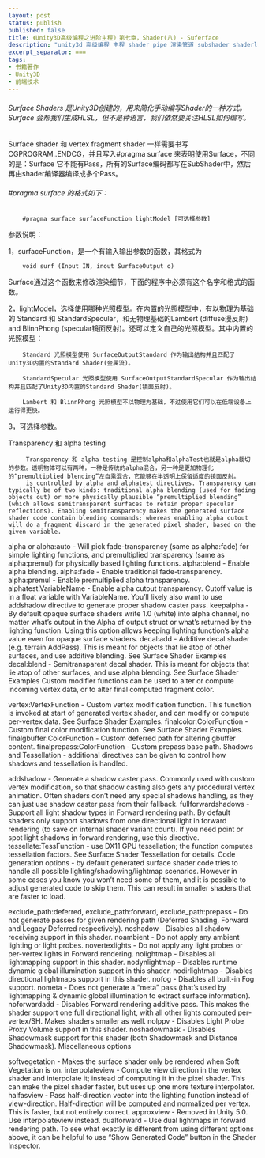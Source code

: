 ```yaml
---
layout: post
status: publish
published: false
title: 《Unity3D高级编程之进阶主程》第七章，Shader(八) - Suferface
description: "unity3d 高级编程 主程 shader pipe 渲染管道 subshader shaderlab vertex fragment pass"
excerpt_separator: ===
tags:
- 书籍著作
- Unity3D
- 前端技术
---
```


###### Surface Shaders 是Unity3D创建的，用来简化手动编写Shader的一种方式。Surface 会帮我们生成HLSL，但不是种语言，我们依然要关注HLSL如何编写。

Surface shader 和 vertex fragment shader 一样需要书写 CGPROGRAM..ENDCG，并且写入#pragma surface 来表明使用Surface，不同的是：Surface 它不能有Pass，所有的Surface编码都写在SubShader中，然后再由shader编译器编译成多个Pass。

###### #pragma surface 的格式如下：

		#pragma surface surfaceFunction lightModel [可选择参数]

参数说明：

1，surfaceFunction，是一个有输入输出参数的函数，其格式为

		void surf (Input IN, inout SurfaceOutput o)

Surface通过这个函数来修改渲染细节，下面的程序中必须有这个名字和格式的函数。


2，lightModel，选择使用哪种光照模型。在内置的光照模型中，有以物理为基础的 Standard 和 StandardSpecular，和无物理基础的Lambert (diffuse漫反射) and BlinnPhong (specular镜面反射)。还可以定义自己的光照模型。其中内置的光照模型：

		Standard 光照模型使用 SurfaceOutputStandard 作为输出结构并且匹配了Unity3D内置的Standard Shader(金属流)。

		StandardSpecular 光照模型使用 SurfaceOutputStandardSpecular 作为输出结构并且匹配了Unity3D内置的Standard Shader(镜面反射)。

		Lambert 和 BlinnPhong 光照模型不以物理为基础，不过使用它们可以在低端设备上运行得更快。


3，可选择参数。

Transparency 和 alpha testing

		 Transparency 和 alpha testing 是控制alpha和alphaTest也就是alpha裁切 的参数。透明物体可以有两种，一种是传统的alpha混合，另一种是更加物理化的“premultiplied blending”左自乘混合，它能够在半透明上保留适度的镜面反射。
		 is controlled by alpha and alphatest directives. Transparency can typically be of two kinds: traditional alpha blending (used for fading objects out) or more physically plausible “premultiplied blending” (which allows semitransparent surfaces to retain proper specular reflections). Enabling semitransparency makes the generated surface shader code contain blending commands; whereas enabling alpha cutout will do a fragment discard in the generated pixel shader, based on the given variable.

alpha or alpha:auto - Will pick fade-transparency (same as alpha:fade) for simple lighting functions, and premultiplied transparency (same as alpha:premul) for physically based lighting functions.
alpha:blend - Enable alpha blending.
alpha:fade - Enable traditional fade-transparency.
alpha:premul - Enable premultiplied alpha transparency.
alphatest:VariableName - Enable alpha cutout transparency. Cutoff value is in a float variable with VariableName. You’ll likely also want to use addshadow directive to generate proper shadow caster pass.
keepalpha - By default opaque surface shaders write 1.0 (white) into alpha channel, no matter what’s output in the Alpha of output struct or what’s returned by the lighting function. Using this option allows keeping lighting function’s alpha value even for opaque surface shaders.
decal:add - Additive decal shader (e.g. terrain AddPass). This is meant for objects that lie atop of other surfaces, and use additive blending. See Surface Shader Examples
decal:blend - Semitransparent decal shader. This is meant for objects that lie atop of other surfaces, and use alpha blending. See Surface Shader Examples
Custom modifier functions can be used to alter or compute incoming vertex data, or to alter final computed fragment color.

vertex:VertexFunction - Custom vertex modification function. This function is invoked at start of generated vertex shader, and can modify or compute per-vertex data. See Surface Shader Examples.
finalcolor:ColorFunction - Custom final color modification function. See Surface Shader Examples.
finalgbuffer:ColorFunction - Custom deferred path for altering gbuffer content.
finalprepass:ColorFunction - Custom prepass base path.
Shadows and Tessellation - additional directives can be given to control how shadows and tessellation is handled.

addshadow - Generate a shadow caster pass. Commonly used with custom vertex modification, so that shadow casting also gets any procedural vertex animation. Often shaders don’t need any special shadows handling, as they can just use shadow caster pass from their fallback.
fullforwardshadows - Support all light shadow types in Forward rendering path. By default shaders only support shadows from one directional light in forward rendering (to save on internal shader variant count). If you need point or spot light shadows in forward rendering, use this directive.
tessellate:TessFunction - use DX11 GPU tessellation; the function computes tessellation factors. See Surface Shader Tessellation for details.
Code generation options - by default generated surface shader code tries to handle all possible lighting/shadowing/lightmap scenarios. However in some cases you know you won’t need some of them, and it is possible to adjust generated code to skip them. This can result in smaller shaders that are faster to load.

exclude_path:deferred, exclude_path:forward, exclude_path:prepass - Do not generate passes for given rendering path (Deferred Shading, Forward and Legacy Deferred respectively).
noshadow - Disables all shadow receiving support in this shader.
noambient - Do not apply any ambient lighting or light probes.
novertexlights - Do not apply any light probes or per-vertex lights in Forward rendering.
nolightmap - Disables all lightmapping support in this shader.
nodynlightmap - Disables runtime dynamic global illumination support in this shader.
nodirlightmap - Disables directional lightmaps support in this shader.
nofog - Disables all built-in Fog support.
nometa - Does not generate a “meta” pass (that’s used by lightmapping & dynamic global illumination to extract surface information).
noforwardadd - Disables Forward rendering additive pass. This makes the shader support one full directional light, with all other lights computed per-vertex/SH. Makes shaders smaller as well.
nolppv - Disables Light Probe Proxy Volume support in this shader.
noshadowmask - Disables Shadowmask support for this shader (both Shadowmask and Distance Shadowmask).
Miscellaneous options

softvegetation - Makes the surface shader only be rendered when Soft Vegetation is on.
interpolateview - Compute view direction in the vertex shader and interpolate it; instead of computing it in the pixel shader. This can make the pixel shader faster, but uses up one more texture interpolator.
halfasview - Pass half-direction vector into the lighting function instead of view-direction. Half-direction will be computed and normalized per vertex. This is faster, but not entirely correct.
approxview - Removed in Unity 5.0. Use interpolateview instead.
dualforward - Use dual lightmaps in forward rendering path.
To see what exactly is different from using different options above, it can be helpful to use “Show Generated Code” button in the Shader Inspector.
